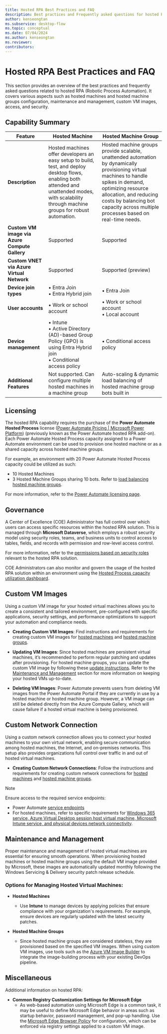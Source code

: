 ```yaml
---
title: Hosted RPA Best Practices and FAQ
description: Best practices and Frequently asked questions for hosted RPA solution
author: kenseongtan
ms.subservice: desktop-flow
ms.topic: conceptual
ms.date: 07/04/2024
ms.author: kenseongtan
ms.reviewer: 
contributors:
---
```


# Hosted RPA Best Practices and FAQ

This section provides an overview of the best practices and frequently asked questions related to hosted RPA (Robotic Process Automation). It covers various aspects such as hosted machines and hosted machine groups configuration, maintenance and management, custom VM images, access, and security.

## Capability Summary

| Feature                                  | Hosted Machine                                                                                                                      | Hosted Machine Group                                                                                                                                                                |
|----------------------------------------------------|-------------------------------------------------------------------------------------------------------------------------------------|------------------------------------------------------------------------------------------------------------------------------------------------------------------------------------|
| **Description**                          | Hosted machines offer developers an easy setup to build, test, and deploy desktop flows, enabling both attended and unattended modes, with scalability through machine groups for robust automation. | Hosted machine groups provide scalable, unattended automation by dynamically provisioning virtual machines to handle spikes in demand, optimizing resource allocation, and reducing costs by balancing bot capacity across multiple processes based on real-time needs. |
| **Custom VM image via Azure Compute Gallery** | Supported                                                                                                                           | Supported                                                                                                                                                                          |
| **Custom VNET via Azure Virtual Network** | Supported                                                                                                                           | Supported (preview)                                                                                                                                                               |
| **Device join types**                    | • Entra Join<br> • Entra Hybrid join                                                                                                | • Entra Join                                                                                                                                                                       |
| **User accounts**                        | • Work or school account                                                                                                            | • Work or school account<br> • Local account                                                                                                                                       |
| **Device management**                    | • Intune<br> • Active Directory (AD)-based Group Policy (GPO) is using Entra Hybrid join<br> • Conditional access policy             | • Conditional access policy                                                                                                                                                        |
| **Additional Features**                  | Not supported. Can configure multiple hosted machines in a machine group                                                            | Auto-scaling & dynamic load balancing of hosted machine group bots built in                                                                                                        |


## Licensing

The hosted RPA capability requires the purchase of the **Power Automate Hosted Process** license ([Power Automate Pricing | Microsoft Power Platform](https://powerautomate.microsoft.com/pricing)) (previously known as the Power Automate hosted RPA add-on). Each Power Automate Hosted Process capacity assigned to a Power Automate environment can be used to provision one hosted machine or as a shared capacity across hosted machine groups.

For example, an environment with 20 Power Automate Hosted Process capacity could be utilized as such:
- 10 Hosted Machines
- 3 Hosted Machine Groups sharing 10 bots. Refer to [load balancing hosted machine groups](hosted-machine-groups.md#load-balance-hosted-machine-group).

For more information, refer to the [Power Automate licensing page](/power-platform/admin/power-automate-licensing/types?tabs=power-automate-premium%2Cpower-automate-hosted-process%2Cconnector-types#capacity-licenses).

## Governance

A Center of Excellence (COE) Administrator has full control over which users can access specific resources within the hosted RPA solution. This is managed through **Microsoft Dataverse**, which employs a robust security model using security roles, teams, and business units to control access to tables, fields, and records with permission and row-level access control. 

For more information, refer to the [permissions based on security roles](hosted-machines.md#permissions-based-on-security-roles) relevant to the hosted RPA solution.

COE Administrators can also monitor and govern the usage of the hosted RPA solution within an environment using the [Hosted Process capacity utilization dashboard](capacity-utilization-hosted.md).

## Custom VM Images

Using a custom VM image for your hosted virtual machines allows you to create a consistent and tailored environment, pre-configured with specific applications, security settings, and performance optimizations to support your automation and compliance needs.

- **Creating Custom VM Images**: Find instructions and requirements for creating custom VM images for [hosted machines](hosted-machines.md#use-custom-vm-images-for-your-hosted-machine) and [hosted machine groups](hosted-machine-groups.md#use-custom-vm-images-for-your-hosted-machine-groups).

- **Updating VM Images**: Since hosted machines are persistent virtual machines, it’s recommended to perform regular patching and updates after provisioning. For hosted machine groups, you can update the custom VM image by following these [update instructions](hosted-machine-groups.md#update-vm-image-used-by-the-hosted-machine-group). Refer to the [Maintenance and Management](#maintenance-and-management) section for more information on keeping your hosted VMs up-to-date.

- **Deleting VM Images**: Power Automate prevents users from deleting VM images from the Power Automate Portal if they are currently in use by a hosted machine or hosted machine group. However, a VM image can still be deleted directly from the Azure Compute Gallery, which will cause failure if a hosted virtual machine is being provisioned.

## Custom Network Connection

Using a custom network connection allows you to connect your hosted machines to your own virtual network, enabling secure communication among hosted machines, the Internet, and on-premises networks. This setup also provides organizations full control over traffic in and out of hosted virtual machines.

- **Creating Custom Network Connections**: Follow the instructions and requirements for creating custom network connections for [hosted machines](hosted-machines.md#use-a-custom-virtual-network-for-your-hosted-machines) and [hosted machine groups](hosted-machine-groups.md#use-a-custom-virtual-network-for-your-hosted-machine-groups-preview).

> [!NOTE]
> Ensure access to the required service endpoints:
> - Power Automate [service endpoints](/power-automate/ip-address-configuration)
> - For hosted machines, refer to specific requirements for [Windows 365 service, Azure Virtual Desktop session host virtual machine, Microsoft Intune service, and physical devices network connectivity](windows-365/enterprise/requirements-network?tabs=enterprise%2Cent#allow-network-connectivity).


## Maintenance and Management

Proper maintenance and management of hosted virtual machines are essential for ensuring smooth operations. When provisioning hosted machines or hosted machine groups using the default VM image provided by Microsoft, these images are automatically updated monthly following the Windows Servicing & Delivery security patch release schedule.

### Options for Managing Hosted Virtual Machines:
- **Hosted Machines**  
  - Use **Intune** to manage devices by applying policies that ensure compliance with your organization's requirements. For example, ensure devices are regularly updated with the latest security patches.

- **Hosted Machine Groups**  
  - Since hosted machine groups are considered stateless, they are provisioned based on the specified VM images. When using custom VM images, use tools such as the [Azure VM Image Builder](/azure/virtual-machines/image-builder-overview) to integrate the image-building process with your existing DevOps pipeline.

## Miscellaneous

Additional information on hosted RPA:

- **Common Registry Customization Settings for Microsoft Edge**  
  - As web-based automation using Microsoft Edge is a common task, it may be useful to define Microsoft Edge behavior in areas such as startup behavior, password management, and pop-up handling. Use the [Microsoft Edge Browser Policy](/deployedge/microsoft-edge-policies) for configuration, which can be enforced via registry settings applied to a custom VM image.

